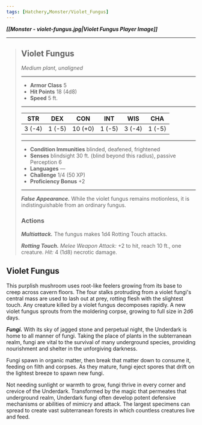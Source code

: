 ```yaml
---
tags: [Hatchery,Monster/Violet_Fungus]
---
```


***[[Monster - violet-fungus.jpg|Violet Fungus Player Image]]***

___
>## Violet Fungus
>*Medium plant, unaligned*
>___
>- **Armor Class** 5
>- **Hit Points** 18 (4d8)
>- **Speed** 5 ft.
>___
>|STR|DEX|CON|INT|WIS|CHA|
>|:---:|:---:|:---:|:---:|:---:|:---:|
>|3 (-4)|1 (-5)|10 (+0)|1 (-5)|3 (-4)|1 (-5)|
>___
>- **Condition Immunities** blinded, deafened, frightened
>- **Senses** blindsight 30 ft. (blind beyond this radius), passive Perception 6
>- **Languages** —
>- **Challenge** 1/4 (50 XP)
>- **Proficiency Bonus** +2
>___
>***False Appearance.*** While the violet fungus remains motionless, it is indistinguishable from an ordinary fungus.  
>
>### Actions
>***Multiattack.*** The fungus makes 1d4 Rotting Touch attacks.  
>
>***Rotting Touch.*** *Melee Weapon Attack:* +2 to hit, reach 10 ft., one creature. *Hit:* 4 (1d8) necrotic damage.

## Violet Fungus

This purplish mushroom uses root-like feelers growing from its base to creep across cavern floors. The four stalks protruding from a violet fungi's central mass are used to lash out at prey, rotting flesh with the slightest touch. Any creature killed by a violet fungus decomposes rapidly. A new violet fungus sprouts from the moldering corpse, growing to full size in 2d6 days.

***Fungi.*** With its sky of jagged stone and perpetual night, the Underdark is home to all manner of fungi. Taking the place of plants in the subterranean realm, fungi are vital to the survival of many underground species, providing nourishment and shelter in the unforgiving darkness.

Fungi spawn in organic matter, then break that matter down to consume it, feeding on filth and corpses. As they mature, fungi eject spores that drift on the lightest breeze to spawn new fungi.

Not needing sunlight or warmth to grow, fungi thrive in every corner and crevice of the Underdark. Transformed by the magic that permeates that underground realm, Underdark fungi often develop potent defensive mechanisms or abilities of mimicry and attack. The largest specimens can spread to create vast subterranean forests in which countless creatures live and feed.